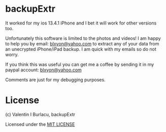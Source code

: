 # backupExtr

It worked for my ios 13.4.1 iPhone and I bet it will work for other versions too.

Unfortunately this software is limited to the photos and videos!
I am happy to help you by email: blxyon@yahoo.com to extract any of your data from an unecrypted iPhone/iPad backup.
I am quick with my emails so do not worry.

If you think this was useful you can get me a coffee by sending it in my paypal account: blxyon@yahoo.com

Comments are just for my debugging purposes.

# License
(c) Valentin I Burlacu, backupExtr

Licensed under the [MIT LICENSE](LICENSE)
